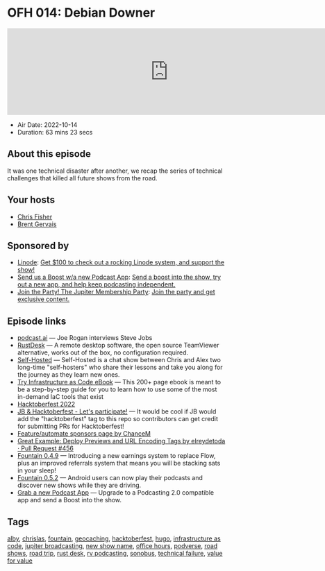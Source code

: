 # OFH 014: Debian Downer

<iframe src="https://player.fireside.fm/v2/MkcqFyfv+rWWUJa6M?theme=dark" width="740" height="200" frameborder="0" scrolling="no"></iframe>

* Air Date: 2022-10-14
* Duration: 63 mins 23 secs

## About this episode

It was one technical disaster after another, we recap the series of technical challenges that killed all future shows from the road.

## Your hosts
* [Chris Fisher](https://www.officehours.hair/hosts/chrislas)
* [Brent Gervais](https://www.officehours.hair/hosts/brentgervais)

## Sponsored by

  * [Linode](https://linode.com/jupiter): [Get $100 to check out a rocking Linode system, and support the show!](https://linode.com/jupiter)
  * [Send us a Boost w/a new Podcast App](http://newpodcastapps.com/): [Send a boost into the show, try out a new app, and help keep podcasting independent. ](http://newpodcastapps.com/)
  * [Join the Party! The Jupiter Membership Party](https://www.jupiter.party/): [Join the party and get exclusive content. ](https://www.jupiter.party/)



## Episode links

  * [podcast.ai](https://podcast.ai/ "podcast.ai") — Joe Rogan interviews Steve Jobs
  * [RustDesk](https://rustdesk.com/ "RustDesk") — A remote desktop software, the open source TeamViewer alternative, works out of the box, no configuration required. 
  * [Self-Hosted](https://selfhosted.show/ "Self-Hosted") — Self-Hosted is a chat show between Chris and Alex two long-time "self-hosters" who share their lessons and take you along for the journey as they learn new ones.
  * [Try Infrastructure as Code eBook](https://www.linode.com/content/try-infrastructure-as-code-ebook-series/?utm_campaign=eBook+%7C+Try+IaC&utm_medium=social&utm_source=twitter "Try Infrastructure as Code eBook") — This 200+ page ebook is meant to be a step-by-step guide for you to learn how to use some of the most in-demand IaC tools that exist
  * [Hacktoberfest 2022](https://hacktoberfest.com/ "Hacktoberfest 2022")
  * [JB & Hacktoberfest - Let's participate!](https://github.com/JupiterBroadcasting/jupiterbroadcasting.com/issues/457 "JB & Hacktoberfest - Let's participate!") — It would be cool if JB would add the "hacktoberfest" tag to this repo so contributors can get credit for submitting PRs for Hacktoberfest! 
  * [Feature/automate sponsors page by ChanceM](https://github.com/JupiterBroadcasting/jupiterbroadcasting.com/pull/451 "Feature/automate sponsors page by ChanceM")
  * [Great Example: Deploy Previews and URL Encoding Tags by elreydetoda · Pull Request #456](https://github.com/JupiterBroadcasting/jupiterbroadcasting.com/pull/456 "Great Example: Deploy Previews and URL Encoding Tags by elreydetoda · Pull Request #456")
  * [Fountain 0.4.9](https://fountainpodcasts.substack.com/p/fountain-0-4-9 "Fountain 0.4.9") — Introducing a new earnings system to replace Flow, plus an improved referrals system that means you will be stacking sats in your sleep!
  * [Fountain 0.5.2](https://fountainpodcasts.substack.com/p/fountain-052-android-auto-and-bug?utm_source=post-email-title&publication_id=1076421&post_id=77552335&isFreemail=true&utm_medium=email "Fountain 0.5.2") — Android users can now play their podcasts and discover new shows while they are driving.
  * [Grab a new Podcast App](https://podcastindex.org/apps?appTypes=app&elements=Value "Grab a new Podcast App") — Upgrade to a Podcasting 2.0 compatible app and send a Boost into the show.



## Tags

[alby](https://www.officehours.hair/tags/alby), [chrislas](https://www.officehours.hair/tags/chrislas), [fountain](https://www.officehours.hair/tags/fountain), [geocaching](https://www.officehours.hair/tags/geocaching), [hacktoberfest](https://www.officehours.hair/tags/hacktoberfest), [hugo](https://www.officehours.hair/tags/hugo), [infrastructure as code](https://www.officehours.hair/tags/infrastructure%20as%20code), [jupiter broadcasting](https://www.officehours.hair/tags/jupiter%20broadcasting), [new show name](https://www.officehours.hair/tags/new%20show%20name), [office hours](https://www.officehours.hair/tags/office%20hours), [podverse](https://www.officehours.hair/tags/podverse), [road shows](https://www.officehours.hair/tags/road%20shows), [road trip](https://www.officehours.hair/tags/road%20trip), [rust desk](https://www.officehours.hair/tags/rust%20desk), [rv podcasting](https://www.officehours.hair/tags/rv%20podcasting), [sonobus](https://www.officehours.hair/tags/sonobus), [technical failure](https://www.officehours.hair/tags/technical%20failure), [value for value](https://www.officehours.hair/tags/value%20for%20value)